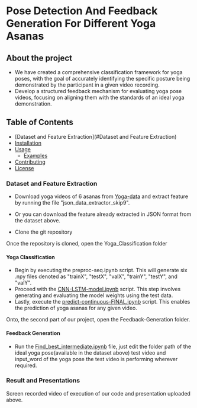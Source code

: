 # Pose Detection And Feedback Generation For Different Yoga Asanas

## About the project

- We have created a comprehensive classification framework for yoga poses, with the goal of accurately identifying the specific posture being demonstrated by the participant in a given video recording.
- Develop a structured feedback mechanism for evaluating yoga pose videos, focusing on aligning them with the standards of an ideal yoga demonstration.

## Table of Contents
- [Dataset and Feature Extraction](#Dataset and Feature Extraction)
- [Installation](#installation)
- [Usage](#usage)
  - [Examples](#examples)
- [Contributing](#contributing)
- [License](#license)

### Dataset and Feature Extraction

- Download yoga videos of 6 asanas from [Yoga-data](https://archive.org/details/YogaVidCollected) and extract feature by running the file "json_data_extractor_skip9".
- Or you can download the feature already extracted in JSON format from the dataset above.

- Clone the git repository

Once the repository is cloned, open the Yoga_Classification folder

#### **Yoga Classification**
 - Begin by executing the preproc-seq.ipynb script. This will generate six .npy files denoted as "trainX", "testX", "valX", "trainY", "testY", and "valY".
 - Proceed with the [CNN-LSTM-model.ipynb](Yoga_Classification/CNN-LSTM-model.ipynb) script. This step involves generating and evaluating the model weights using the test data.
 - Lastly, execute the [predict-continuous-FINAL.ipynb](Yoga_Classification/predict-continous-FINAL.ipynb) script. This enables the prediction of yoga asanas for any given video.

Onto, the second part of our project, open the Feedback-Generation folder.

#### Feedback Generation 
 - Run the [Find_best_intermediate.ipynb](Feedback-Generation/Find_best_intermediate.ipynb) file, just edit the folder path of the ideal yoga pose(available in the dataset above) test video and input_word of the yoga pose the test video is performing wherever required.

### Result and Presentations

Screen recorded video of execution of our code and presentation uploaded above.

   
